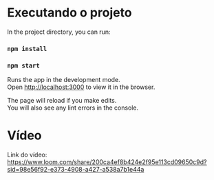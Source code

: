 # Executando o projeto

In the project directory, you can run:

### `npm install`
### `npm start`

Runs the app in the development mode.\
Open [http://localhost:3000](http://localhost:3000) to view it in the browser.

The page will reload if you make edits.\
You will also see any lint errors in the console.

# Vídeo

Link do vídeo: https://www.loom.com/share/200ca4ef8b424e2f95e113cd09650c9d?sid=98e56f92-e373-4908-a427-a538a7b1e44a